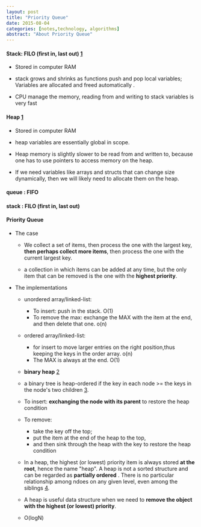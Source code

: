 ```yaml
---
layout: post
title: "Priority Queue"
date: 2015-08-04
categories: [notes,technology, algorithms]
abstract: "About Priority Queue"
---
```

#### Stack: FILO (first in, last out) [1]
   * Stored in computer RAM
   * stack grows and shrinks as functions push and pop local variables;
   Variables are allocated and freed automatically .
   
   * CPU manage the memory, reading from and writing to stack variables is very fast

#### Heap [1]
   * Stored in computer RAM
   * heap variables are essentially global in scope.
   * Heap memory is slightly slower to be read from and written to, 
   because one has to use pointers to access memory on the heap.
   
   * If we need variables like arrays and structs that can change size dynamically,
   then we will likely need to allocate them on the heap.
   
#### queue : FIFO

#### stack : FILO (first in, last out) 

#### Priority Queue
   * The case
     - We collect a set of items, then process the one with the largest key, **then perhaps collect more items**,
     then process the one with the current largest key.
     
     - a collection in which items can be added at any time, but the only item that can be removed is the one
   with the **highest priority**.
   
   * The implementations
     - unordered array/linked-list: 
	   + To insert: push in the stack. O(1)
	   + To remove the max: exchange the MAX with the item at the end, and then delete that one. o(n)
	   
	 - ordered array/linked-list:
	   + for insert to move larger entries on the right position,thus keeping the keys in the order array. o(n)
	   + The MAX is always at the end. O(1)
	   
	 -  **binary heap** [2]
	   + a binary tree is heap-ordered if the key in each node >= the keys in the node's two children [3].
       + To insert: **exchanging the node with its parent** to restore the heap condition
       + To remove:
            - take the key off the top;
            - put the item at the end of the heap to the top,
            - and then sink through the heap with the key to restore the heap condition
       
       + In a heap, the highest (or lowest) priority item is always stored **at the root**, hence the name "heap".
       A heap is not a sorted structure and can be regarded as **partially ordered** . There is no particular
       relationship among ndoes on any given level, even among the siblings [4].


       + A heap is useful data structure when we need to **remove the object with the highest (or lowest) priority**.
       
       + O(logN)
       
[1]: http://gribblelab.org/CBootcamp/7_Memory_Stack_vs_Heap.html "stack and heap"
[2]: http://cs.lmu.edu/~ray/notes/pqueues/ "priority queue"
[3]: http://algs4.cs.princeton.edu/24pq/ "Priority Queues"
[4]: http://www.cs.cmu.edu/~adamchik/15-121/lectures/Binary%20Heaps/heaps.html "priority queues"
